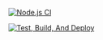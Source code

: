 [![Node.js CI](https://github.com/ASD-Project-sharif/backend/actions/workflows/node.js.yml/badge.svg)](https://github.com/ASD-Project-sharif/backend/actions/workflows/node.js.yml)

[![Test, Build, And Deploy](https://github.com/ASD-Project-sharif/backend/actions/workflows/build.yml/badge.svg)](https://github.com/ASD-Project-sharif/backend/actions/workflows/build.yml)
